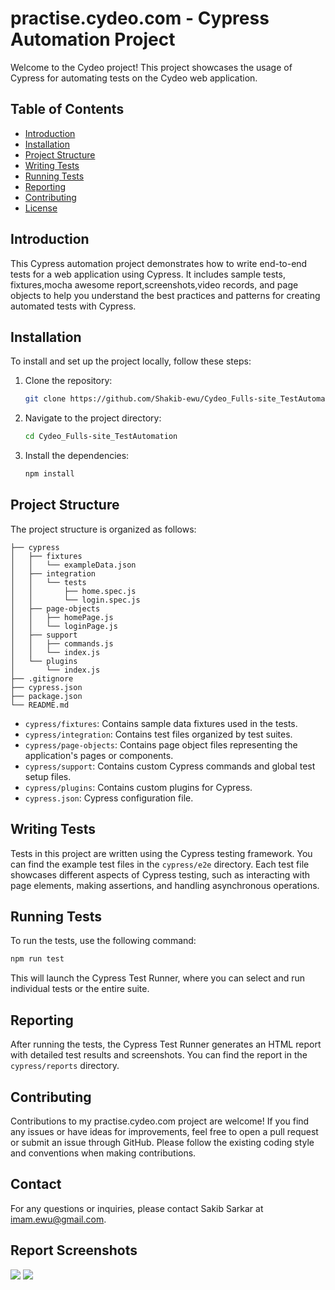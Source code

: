 # practise.cydeo.com - Cypress Automation Project

Welcome to the Cydeo project! This project showcases the usage of Cypress for automating tests on the Cydeo web application.
## Table of Contents

- [Introduction](#introduction)
- [Installation](#installation)
- [Project Structure](#project-structure)
- [Writing Tests](#writing-tests)
- [Running Tests](#running-tests)
- [Reporting](#reporting)
- [Contributing](#contributing)
- [License](#license)

## Introduction

This Cypress automation project demonstrates how to write end-to-end tests for a web application using Cypress. It includes sample tests, fixtures,mocha awesome report,screenshots,video records, and page objects to help you understand the best practices and patterns for creating automated tests with Cypress.

## Installation

To install and set up the project locally, follow these steps:

1. Clone the repository:

   ```bash
   git clone https://github.com/Shakib-ewu/Cydeo_Fulls-site_TestAutomation.git
   ```

2. Navigate to the project directory:

   ```bash
   cd Cydeo_Fulls-site_TestAutomation
   ```

3. Install the dependencies:

   ```bash
   npm install
   ```

## Project Structure

The project structure is organized as follows:

```
├── cypress
│   ├── fixtures
│   │   └── exampleData.json
│   ├── integration
│   │   └── tests
│   │       ├── home.spec.js
│   │       └── login.spec.js
│   ├── page-objects
│   │   ├── homePage.js
│   │   └── loginPage.js
│   ├── support
│   │   ├── commands.js
│   │   └── index.js
│   └── plugins
│       └── index.js
├── .gitignore
├── cypress.json
├── package.json
└── README.md
```

- `cypress/fixtures`: Contains sample data fixtures used in the tests.
- `cypress/integration`: Contains test files organized by test suites.
- `cypress/page-objects`: Contains page object files representing the application's pages or components.
- `cypress/support`: Contains custom Cypress commands and global test setup files.
- `cypress/plugins`: Contains custom plugins for Cypress.
- `cypress.json`: Cypress configuration file.

## Writing Tests

Tests in this project are written using the Cypress testing framework. You can find the example test files in the `cypress/e2e` directory. Each test file showcases different aspects of Cypress testing, such as interacting with page elements, making assertions, and handling asynchronous operations.

## Running Tests

To run the tests, use the following command:

```bash
npm run test
```

This will launch the Cypress Test Runner, where you can select and run individual tests or the entire suite.

## Reporting

After running the tests, the Cypress Test Runner generates an HTML report with detailed test results and screenshots. You can find the report in the `cypress/reports` directory.

## Contributing

Contributions to my practise.cydeo.com project are welcome! If you find any issues or have ideas for improvements, feel free to open a pull request or submit an issue through GitHub. Please follow the existing coding style and conventions when making contributions.


## Contact

For any questions or inquiries, please contact Sakib Sarkar at imam.ewu@gmail.com.

## Report Screenshots
<img src="Screenshots/1.png">
<img src="Screenshots/2.png">
         

